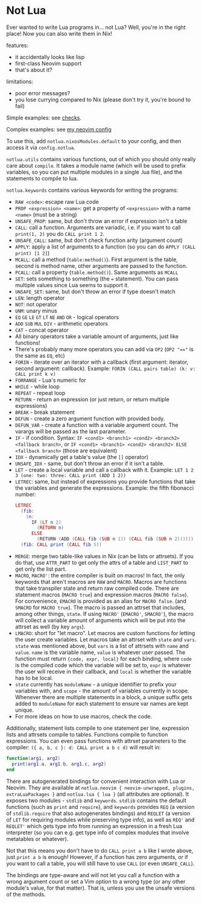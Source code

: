 # Not Lua

Ever wanted to write Lua programs in... not Lua? Well, you're in the
right place! Now you can also write them in Nix!

features:
- it accidentally looks like lisp
- first-class Neovim support
- that's about it?

limitations:
- poor error messages?
- you lose currying compared to Nix (please don't try it, you're bound
  to fail)

Simple examples: see [checks](./checks.nix).

Complex examples: see [my neovim
config](https://github.com/chayleaf/dotfiles/blob/master/home/common/nvim.nix)

To use this, add `notlua.nixosModules.default` to your config,
and then access it via `config.notlua`.

`notlua.utils` contains various functions, out of which you should only
really care about `compile`. It takes a module name (which will be used
to prefix variables, so you can put multiple modules in a single .lua
file), and the statements to compile to lua.

`notlua.keywords` contains various keywords for writing the programs:

- `RAW <code>`: escape raw Lua code
- `PROP <expression> <name>`: get a property of `<expression>` with a
  name `<name>` (must be a string)
- `UNSAFE_PROP`: same, but don't throw an error if expression isn't a
  table
- `CALL`: call a function. Arguments are variadic, i.e. if you want to
  call `print(1, 2)` you do `CALL print 1 2`.
- `UNSAFE_CALL`: same, but don't check function arity (argument count)
- `APPLY`: apply a list of arguments to a function (so you can do `APPLY
  (CALL print) [1 2]`)
- `MCALL`: call a method (`table:method()`). First argument is the
  table, second is method name, other arguments are passed to the
  function.
- `PCALL`: call a property (`table.method()`). Same arguments as `MCALL`
- `SET`: sets something to something (the `=` statement). You can pass
  multiple values since Lua seems to support it.
- `UNSAFE_SET`: same, but don't throw an error if type doesn't match
- `LEN`: length operator
- `NOT`: not operator
- `UNM`: unary minus
- `EQ` `GE` `LE` `GT` `LT` `NE` `AND` `OR` - logical operators
- `ADD` `SUB` `MUL` `DIV` - arithmetic operators
- `CAT` - concat operator
- All binary operators take a variable amount of arguments, just like
  functions!
- There's probably many more operators you can add via `OP2` (`OP2 "=="`
  is the same as `EQ`, etc)
- `FORIN` - iterate over an iterator with a callback (first argument:
  iterator, second argument: callback).
  Example: `FORIN (CALL pairs table) (k: v: CALL print k v)`
- `FORRANGE` - Lua's numeric for
- `WHILE` - while loop
- `REPEAT` - repeat loop
- `RETURN` - return an expression (or just return, or return multiple
  expressions)
- `BREAK` - break statement
- `DEFUN` - create a zero argument function with provided body.
- `DEFUN_VAR` - create a function with a variable argument count. The
  varargs will be passed as the last parameter.
- `IF` - if condition. Syntax: `IF <cond1> <branch1> <cond2> <branch2>
  <fallback branch>`, or `IF <cond1> <branch1> <cond2> <branch2> ELSE
  <fallback branch>` (those are equivalent)
- `IDX` - dynamically get a table's value (the `[]` operator)
- `UNSAFE_IDX` - same, but don't throw an error if it isn't a table.
- `LET` - create a local variable and call a callback with it.
  Example: `LET 1 2 3 (one: two: three: CALL print (ADD 1 2))`
- `LETREC`: same, but instead of expressions you provide functions that
  take the variables and generate the expressions. Example: the fifth
  fibonacci number:
  ```lua
  LETREC
    (fib:
      (n:
        IF (LT n 2)
          (RETURN n)
        ELSE
          (RETURN (ADD (CALL fib (SUB n 1)) (CALL fib (SUB n 2))))))
    (fib: CALL print (CALL fib 5))
  ```
- `MERGE`: merge two table-like values in Nix (can be lists or
  attrsets). If you do that, use `ATTR_PART` to get only the attrs of a
  table and `LIST_PART` to get only the list part.
- `MACRO`, `MACRO'`: the entire compiler is built on macros! In fact,
  the only keywords that aren't macros are `RAW` and `MACRO`.
  Macros are functions that take transpiler state and return raw
  compiled code. There are statement macros (`MACRO true`) and
  expression macros (`MACRO false`). For convenience, `EMACRO` is
  provided as an alias for `MACRO false`. (and `SMACRO` for `MACRO
  true`). The macro is passed an attrset that includes, among other
  things, `state`. If using `MACRO'` (`EMACRO'`, `SMACRO'`), the macro
  will collect a variable amount of arguments which will be put into the
  attrset as well (by key `args`).
- `LMACRO`: short for "let macro". Let macros are custom functions for
  letting the user create variables. Let macros take an attrset with
  `state` and `vars`. `state` was mentioned above, but `vars` is a list
  of attrsets with `name` and `value`. `name` is the variable name,
  `value` is whatever user passed. The function must return
  `{code, expr, local}` for each binding, where `code` is the compiled
  code which the variable will be set to, `expr` is whatever the
  user will receive in their callback, and `local` is whether the
  variable has to be local.
- `state` currently has `moduleName` - a unique identifier to prefix
  your variables with, and `scope` - the amount of variables currently
  in scope. Whenever there are multiple statements in a block, a unique
  suffix gets added to `moduleName` for each statement to ensure var
  names are kept unique.
- For more ideas on how to use macros, check the code.

Additionally, statement lists compile to one statement per line,
expression lists and attrsets compile to tables. Functions compile to
function expressions. You can even pass functions with attrset
parameters to the compiler: `({ a, b, c }: d: CALL print a b c d)` will
result in:

```lua
function(arg1, arg2)
  print(arg1.a, arg1.b, arg1.c, arg2)
end
```

There are autogenerated bindings for convenient interaction with Lua or
Neovim. They are available at `notlua.neovim { neovim-unwrapped,
plugins, extraLuaPackages }` and `notlua.lua { lua }` (all attributes
are optional). It exposes two modules - `stdlib` and `keywords`.
`stdlib` contains the default functions (such as `print` and `require`),
and `keywords` provides `REQ` (a version of `stdlib.require` that also
autogenerates bindings) and `REQLET` (a version of `LET` for requiring
modules while preserving type info), as well as `REQ'` and `REQLET'`
which gets type info from running an expression in a fresh Lua
interpreter (so you can e.g. get type info of complex modules that
involve metatables or whatever).

Not that this means you don't have to do `CALL print a b` like I wrote
above, just `print a b` is enough! However, if a function has zero
arguments, or if you want to call a table, you will still have to use
`CALL` (or even `UNSAFE_CALL`).

The bindings are type-aware and will not let you call a function with a
wrong argument count or set a Vim option to a wrong type (or any
other module's value, for that matter). That is, unless you use the
unsafe versions of the methods.

